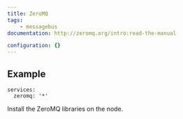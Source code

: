 ```yaml
---
title: ZeroMQ
tags:
    - messagebus
documentation: http://zeromq.org/intro:read-the-manual

configuration: {}
---
```


## Example

    services:
      zeromq: '*'

Install the ZeroMQ libraries on the node.